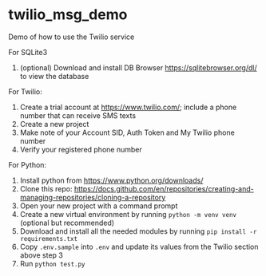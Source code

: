 # twilio_msg_demo
Demo of how to use the Twilio service

For SQLite3
1. (optional) Download and install DB Browser https://sqlitebrowser.org/dl/ to view the database

For Twilio:
1. Create a trial account at https://www.twilio.com/; include a phone number that can receive SMS texts
2. Create a new project
3. Make note of your Account SID, Auth Token and My Twilio phone number
4. Verify your registered phone number

For Python:
1. Install python from https://www.python.org/downloads/
2. Clone this repo: https://docs.github.com/en/repositories/creating-and-managing-repositories/cloning-a-repository
3. Open your new project with a command prompt
4. Create a new virtual environment by running `python -m venv venv` (optional but recommended)
5. Download and install all the needed modules by running `pip install -r requirements.txt`
6. Copy `.env.sample` into `.env` and update its values from the Twilio section above step 3
7. Run `python test.py`
